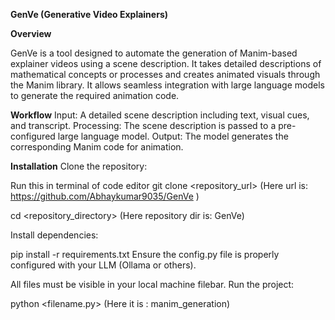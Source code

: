 ****GenVe (Generative Video Explainers)****

**Overview**

GenVe is a tool designed to automate the generation of Manim-based explainer videos using a scene description. It takes detailed descriptions of mathematical concepts or processes and creates animated visuals through the Manim library. It allows seamless integration with large language models to generate the required animation code.



**Workflow**
Input: A detailed scene description including text, visual cues, and transcript.
Processing: The scene description is passed to a pre-configured large language model.
Output: The model generates the corresponding Manim code for animation.



**Installation**
Clone the repository:

Run this in terminal of code editor
git clone <repository_url>
(Here url is: https://github.com/Abhaykumar9035/GenVe )

cd <repository_directory>
(Here repository dir is: GenVe)

Install dependencies:

pip install -r requirements.txt
Ensure the config.py file is properly configured with your LLM (Ollama or others).

All files must be visible in your local machine filebar.
Run the project:

python <filename.py>
(Here it is : manim_generation)
